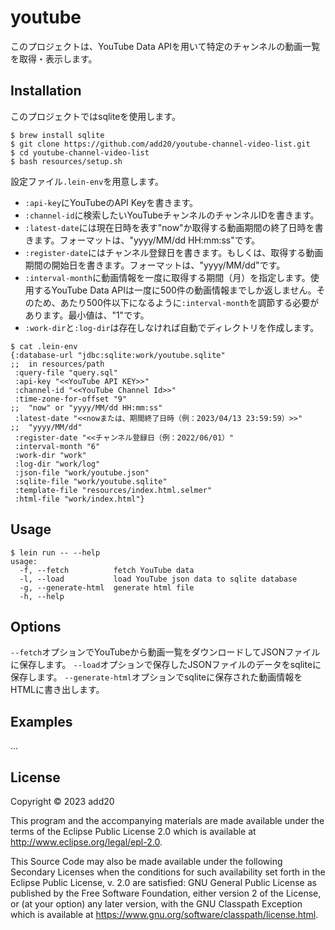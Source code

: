 # youtube

このプロジェクトは、YouTube Data APIを用いて特定のチャンネルの動画一覧を取得・表示します。

## Installation

このプロジェクトではsqliteを使用します。

```
$ brew install sqlite
$ git clone https://github.com/add20/youtube-channel-video-list.git
$ cd youtube-channel-video-list
$ bash resources/setup.sh
```

設定ファイル`.lein-env`を用意します。

- `:api-key`にYouTubeのAPI Keyを書きます。
- `:channel-id`に検索したいYouTubeチャンネルのチャンネルIDを書きます。
- `:latest-date`には現在日時を表す"now"か取得する動画期間の終了日時を書きます。フォーマットは、"yyyy/MM/dd HH:mm:ss"です。
- `:register-date`にはチャンネル登録日を書きます。もしくは、取得する動画期間の開始日を書きます。フォーマットは、"yyyy/MM/dd"です。
- `:interval-month`に動画情報を一度に取得する期間（月）を指定します。使用するYouTube Data APIは一度に500件の動画情報までしか返しません。そのため、あたり500件以下になるように`:interval-month`を調節する必要があります。最小値は、"1"です。
- `:work-dir`と`:log-dir`は存在しなければ自動でディレクトリを作成します。

```
$ cat .lein-env
{:database-url "jdbc:sqlite:work/youtube.sqlite"
;;  in resources/path
 :query-file "query.sql"
 :api-key "<<YouTube API KEY>>"
 :channel-id "<<YouTube Channel Id>>"
 :time-zone-for-offset "9"
;;  "now" or "yyyy/MM/dd HH:mm:ss"
 :latest-date "<<nowまたは、期間終了日時（例：2023/04/13 23:59:59）>>"
;;  "yyyy/MM/dd"
 :register-date "<<チャンネル登録日（例：2022/06/01）"
 :interval-month "6"
 :work-dir "work"
 :log-dir "work/log"
 :json-file "work/youtube.json"
 :sqlite-file "work/youtube.sqlite"
 :template-file "resources/index.html.selmer"
 :html-file "work/index.html"}
```

## Usage

```
$ lein run -- --help
usage:
  -f, --fetch          fetch YouTube data
  -l, --load           load YouTube json data to sqlite database
  -g, --generate-html  generate html file
  -h, --help
```

## Options

`--fetch`オプションでYouTubeから動画一覧をダウンロードしてJSONファイルに保存します。
`--load`オプションで保存したJSONファイルのデータをsqliteに保存します。
`--generate-html`オプションでsqliteに保存された動画情報をHTMLに書き出します。

## Examples

...

## License

Copyright © 2023 add20

This program and the accompanying materials are made available under the
terms of the Eclipse Public License 2.0 which is available at
http://www.eclipse.org/legal/epl-2.0.

This Source Code may also be made available under the following Secondary
Licenses when the conditions for such availability set forth in the Eclipse
Public License, v. 2.0 are satisfied: GNU General Public License as published by
the Free Software Foundation, either version 2 of the License, or (at your
option) any later version, with the GNU Classpath Exception which is available
at https://www.gnu.org/software/classpath/license.html.
